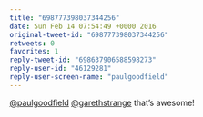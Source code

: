 ```yaml
---
title: "698777398037344256"
date: Sun Feb 14 07:54:49 +0000 2016
original-tweet-id: "698777398037344256"
retweets: 0
favorites: 1
reply-tweet-id: "698637906588598273"
reply-user-id: "46129281"
reply-user-screen-name: "paulgoodfield"
---
```

<a href="https://twitter.com/paulgoodfield">@paulgoodfield</a> <a href="https://twitter.com/garethstrange">@garethstrange</a> that’s awesome!
